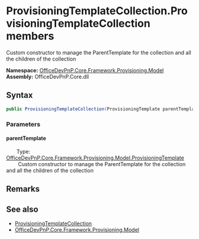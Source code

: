 # ProvisioningTemplateCollection.ProvisioningTemplateCollection members 
 Custom constructor to manage the ParentTemplate for the collection and all the children of the collection   

**Namespace:** [OfficeDevPnP.Core.Framework.Provisioning.Model](OfficeDevPnP.Core.Framework.Provisioning.Model.md)  
**Assembly:** OfficeDevPnP.Core.dll  
## Syntax
```C#
public ProvisioningTemplateCollection(ProvisioningTemplate parentTemplate)
```
### Parameters
#### parentTemplate  
&emsp;&emsp;Type: [OfficeDevPnP.Core.Framework.Provisioning.Model.ProvisioningTemplate](OfficeDevPnP.Core.Framework.Provisioning.Model.ProvisioningTemplate.md)  
&emsp;&emsp; Custom constructor to manage the ParentTemplate for the collection and all the children of the collection   


## Remarks
  
## See also
- [ProvisioningTemplateCollection](OfficeDevPnP.Core.Framework.Provisioning.Model.ProvisioningTemplateCollection.md)
- [OfficeDevPnP.Core.Framework.Provisioning.Model](OfficeDevPnP.Core.Framework.Provisioning.Model.md)
